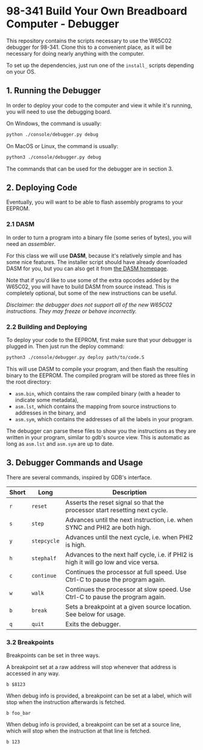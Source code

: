 # 98-341 Build Your Own Breadboard Computer - Debugger

This repository contains the scripts necessary to use the W65C02 debugger for 98-341.
Clone this to a convenient place, as it will be necessary for doing nearly anything with the computer.

To set up the dependencies, just run one of the `install_` scripts depending on your OS.

## 1. Running the Debugger

In order to deploy your code to the computer and view it while it's running,
you will need to use the debugging board.

On Windows, the command is usually:
```bash
python ./console/debugger.py debug
```

On MacOS or Linux, the command is usually:
```bash
python3 ./console/debugger.py debug
```

The commands that can be used for the debugger are in section 3.

## 2. Deploying Code

Eventually, you will want to be able to flash assembly programs to your EEPROM.

### 2.1 DASM

In order to turn a program into a binary file (some series of bytes),
you will need an _assembler_.

For this class we will use **DASM**, because it's relatively simple and has some nice features.
The installer script should have already downloaded DASM for you,
but you can also get it from [the DASM homepage](https://dasm-assembler.github.io).

Note that if you'd like to use some of the extra opcodes added by the W65C02,
you will have to build DASM from source instead. This is completely optional,
but some of the new instructions can be useful.

*Disclaimer: the debugger does not support all of the new W65C02 instructions.*
*They may freeze or behave incorrectly.*

### 2.2 Building and Deploying

To deploy your code to the EEPROM, first make sure that your debugger is plugged in.
Then just run the deploy command:

```bash
python3 ./console/debugger.py deploy path/to/code.S
```

This will use DASM to compile your program, and then flash the resulting binary to the EEPROM.
The compiled program will be stored as three files in the root directory:
- `asm.bin`, which contains the raw compiled binary (with a header to indicate some metadata),
- `asm.lst`, which contains the mapping from source instructions to addresses in the binary, and
- `asm.sym`, which contains the addresses of all the labels in your program.

The debugger can parse these files to show you the instructions as they are written in your program,
similar to gdb's source view. This is automatic as long as `asm.lst` and `asm.sym` are up to date.

## 3. Debugger Commands and Usage

There are several commands, inspired by GDB's interface.

| Short | Long | Description |
| ----- | ---- | ----------- |
|  `r`  | `reset`     | Asserts the reset signal so that the processor start resetting next cycle. |
|  `s`  | `step`      | Advances until the next instruction, i.e. when SYNC and PHI2 are both high. |
|  `y`  | `stepcycle` | Advances until the next cycle, i.e. when PHI2 is high. |
|  `h`  | `stephalf`  | Advances to the next half cycle, i.e. if PHI2 is high it will go low and vice versa. |
|  `c`  | `continue`  | Continues the processor at full speed. Use Ctrl-C to pause the program again. |
|  `w`  | `walk`      | Continues the processor at slow speed. Use Ctrl-C to pause the program again. |
|  `b`  | `break`     | Sets a breakpoint at a given source location. See below for usage. |
|  `q`  | `quit`      | Exits the debugger. |

### 3.2 Breakpoints

Breakpoints can be set in three ways.

A breakpoint set at a raw address will stop whenever that address is accessed in any way.
```
b $8123
```

When debug info is provided, a breakpoint can be set at a label,
which will stop when the instruction afterwards is fetched.
```
b foo_bar
```

When debug info is provided, a breakpoint can be set at a source line,
which will stop when the instruction at that line is fetched.
```
b 123
```